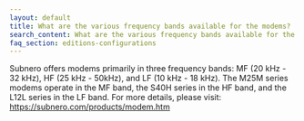 ```yaml
---
layout: default
title: What are the various frequency bands available for the modems?
search_content: What are the various frequency bands available for the modems?
faq_section: editions-configurations
---
```


Subnero offers modems primarily in three frequency bands: MF (20 kHz - 32 kHz), HF (25 kHz - 50kHz), and LF (10 kHz - 18 kHz). The M25M series modems operate in the MF band, the S40H series in the HF band, and the L12L series in the LF band. For more details, please visit: https://subnero.com/products/modem.htm